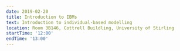 ```yaml
---
date: 2019-02-20
title: Introduction to IBMs
text: Introduction to individual-based modelling
location: Room 3B146, Cottrell Buildling, University of Stirling
startTime: '12:00'
endTime: '13:00'
---
```

